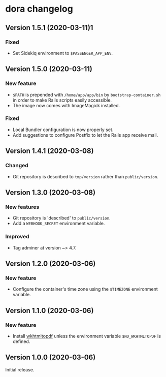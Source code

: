 # dora changelog

## Version 1.5.1 (2020-03-11)1

### Fixed

- Set Sidekiq environment to `$PASSENGER_APP_ENV`.

## Version 1.5.0 (2020-03-11)

### New feature

- `$PATH` is prepended with `/home/app/app/bin` by `bootstrap-container.sh` in
  order to make Rails scripts easily accessible.
- The image now comes with ImageMagick installed.

### Fixed

- Local Bundler configuration is now properly set.
- Add suggestions to configure Postfix to let the Rails app receive mail.

## Version 1.4.1 (2020-03-08)

### Changed

- Git repository is described to `tmp/version` rather than `public/version`.

## Version 1.3.0 (2020-03-08)

### New features

- Git repository is 'described' to `public/version`.
- Add a `WEBHOOK_SECRET` environment variable.

### Improved

- Tag adminer at version ~> 4.7.

## Version 1.2.0 (2020-03-06)

### New feature

- Configure the container's time zone using the `$TIMEZONE` environment
  variable.
  
## Version 1.1.0 (2020-03-06)

### New feature

- Install [wkhtmltopdf](https://wkhtmltopdf.org/index.html) unless the
  environment variable `$NO_WKHTMLTOPDF` is defined.

## Version 1.0.0 (2020-03-06)

Initial release.
